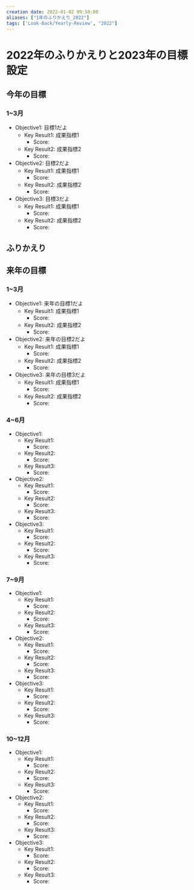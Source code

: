 ```yaml
---
creation date: 2022-01-02 09:50:00
aliases: ["1年のふりかえり_2022"]
tags: ['Look-Back/Yearly-Review', "2022"]
---
```


# 2022年のふりかえりと2023年の目標設定

## 今年の目標

### 1~3月

- Objective1: 目標1だよ
  - Key Result1: 成果指標1
    - Score:
  - Key Result2: 成果指標2
    - Score:
- Objective2: 目標2だよ
  - Key Result1: 成果指標1
    - Score:
  - Key Result2: 成果指標2
    - Score:
- Objective3: 目標3だよ
  - Key Result1: 成果指標1
    - Score:
  - Key Result2: 成果指標2
    - Score:

## ふりかえり


## 来年の目標

### 1~3月

- Objective1: 来年の目標1だよ
  - Key Result1: 成果指標1
    - Score:
  - Key Result2: 成果指標2
    - Score:
- Objective2: 来年の目標2だよ
  - Key Result1: 成果指標1
    - Score:
  - Key Result2: 成果指標2
    - Score:
- Objective3: 来年の目標3だよ
  - Key Result1: 成果指標1
    - Score:
  - Key Result2: 成果指標2
    - Score:

### 4~6月

- Objective1:
  - Key Result1:
    - Score:
  - Key Result2:
    - Score:
  - Key Result3:
    - Score:
- Objective2:
  - Key Result1:
    - Score:
  - Key Result2:
    - Score:
  - Key Result3:
    - Score:
- Objective3:
  - Key Result1:
    - Score:
  - Key Result2:
    - Score:
  - Key Result3:
    - Score:

### 7~9月

- Objective1:
  - Key Result1:
    - Score:
  - Key Result2:
    - Score:
  - Key Result3:
    - Score:
- Objective2:
  - Key Result1:
    - Score:
  - Key Result2:
    - Score:
  - Key Result3:
    - Score:
- Objective3:
  - Key Result1:
    - Score:
  - Key Result2:
    - Score:
  - Key Result3:
    - Score:

### 10~12月

- Objective1:
  - Key Result1:
    - Score:
  - Key Result2:
    - Score:
  - Key Result3:
    - Score:
- Objective2:
  - Key Result1:
    - Score:
  - Key Result2:
    - Score:
  - Key Result3:
    - Score:
- Objective3:
  - Key Result1:
    - Score:
  - Key Result2:
    - Score:
  - Key Result3:
    - Score:


